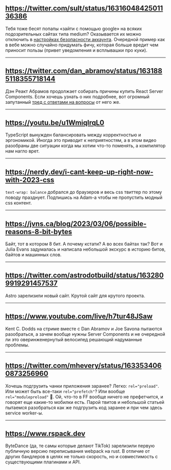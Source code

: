 ## https://twitter.com/sult/status/1631604842501136386

Тебя тоже бесят попапы «зайти с помощью google» на всяких подозрительных сайтах типа medium? Оказывается их можно отключить в [настройках безопасности аккаунта](https://myaccount.google.com/permissions). Очередной пример как в вебе можно случайно придумать фичу, которая больше вредит чем приносит пользы (привет уведомления и всплывашки про куки).

---

## https://twitter.com/dan_abramov/status/1631885118355718144

Дэн Реакт Абрамов продолжает собирать причины купить React Server Components. Если хочешь узнать о них подробнее, вот огромный запутанный [тред с ответами на вопросы](https://twitter.com/dan_abramov/status/1631641431742857216) от него же.

---

## https://youtu.be/u1WmiqlrqL0

TypeScript вынужден балансировать между корректностью и эргономикой. Иногда это приводит к неприятностям, а в этом видео разобраны две ситуации когда мы хотим что-то поменять, а компилятор нам нагло врет.

---

## https://nerdy.dev/i-cant-keep-up-right-now-with-2023-css

`text-wrap: balance` добрался до браузеров и весь css твиттер по этому поводу празднует. Подпишись на Adam-а чтобы не пропустить модный css контент.

---

## https://jvns.ca/blog/2023/03/06/possible-reasons-8-bit-bytes

Байт, тот в котором 8 бит. А почему кстати? А во всех байтах так? Вот и Julia Evans задумалась и написала небольшой экскурс в историю битов, байтов и машинных слов.

---

## https://twitter.com/astrodotbuild/status/1632809919291457537

Astro зарелизили новый сайт. Крутой сайт для крутого проекта.

---

## https://www.youtube.com/live/h7tur48JSaw

Kent C. Dodds на стриме вместе с Dan Abramov и Joe Savona пытаются разобраться, а зачем вообще нужны Server Components и не очередной ли это оверинженернутый велосипед решающий надуманные проблемы.

---

## https://twitter.com/mhevery/status/1633534060873256960

Хочешь подгрузить чанки приложения заранее? Легко: `rel="preload"`. Или может быть все-таки `rel="prefetch"`? Или вообще `rel="modulepreload"` 🤔. Ой, что-то в FF вообще ничего не префетчится, и говорят еще какие-то мобилки есть. Парой твитов и небольшой статьей пытаемся разобраться как же подгрузить код заранее и при чем здесь service worker-ы.

---

## https://www.rspack.dev

ByteDance (да, те самы которые делают TikTok) зарелизили первую публичную версию переписывания webpack на rust. В отличие от других бандлеров в целях не только скорость, но и совместимость с существующими плагинами и API.
